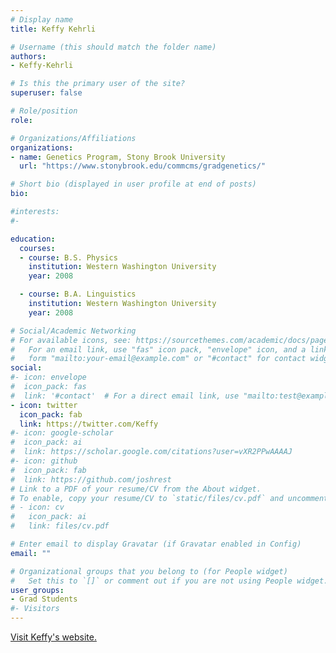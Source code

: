 ```yaml
---
# Display name
title: Keffy Kehrli

# Username (this should match the folder name)
authors:
- Keffy-Kehrli

# Is this the primary user of the site?
superuser: false

# Role/position
role: 

# Organizations/Affiliations
organizations:
- name: Genetics Program, Stony Brook University
  url: "https://www.stonybrook.edu/commcms/gradgenetics/"

# Short bio (displayed in user profile at end of posts)
bio: 

#interests:
#- 

education:
  courses: 
  - course: B.S. Physics
    institution: Western Washington University
    year: 2008

  - course: B.A. Linguistics
    institution: Western Washington University
    year: 2008

# Social/Academic Networking
# For available icons, see: https://sourcethemes.com/academic/docs/page-builder/#icons
#   For an email link, use "fas" icon pack, "envelope" icon, and a link in the
#   form "mailto:your-email@example.com" or "#contact" for contact widget.
social:
#- icon: envelope
#  icon_pack: fas
#  link: '#contact'  # For a direct email link, use "mailto:test@example.org".
- icon: twitter
  icon_pack: fab
  link: https://twitter.com/Keffy
#- icon: google-scholar
#  icon_pack: ai
#  link: https://scholar.google.com/citations?user=vXR2PPwAAAAJ
#- icon: github
#  icon_pack: fab
#  link: https://github.com/joshrest
# Link to a PDF of your resume/CV from the About widget.
# To enable, copy your resume/CV to `static/files/cv.pdf` and uncomment the lines below.
# - icon: cv
#   icon_pack: ai
#   link: files/cv.pdf

# Enter email to display Gravatar (if Gravatar enabled in Config)
email: ""

# Organizational groups that you belong to (for People widget)
#   Set this to `[]` or comment out if you are not using People widget.
user_groups:
- Grad Students
#- Visitors
---
```


<a href="http://www.keffy.com/"> Visit Keffy's website. </a>